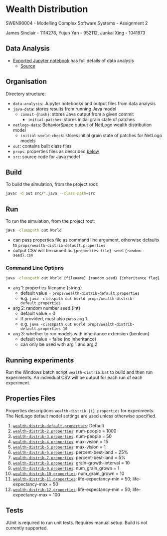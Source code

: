 # Wealth Distribution

SWEN90004 - Modelling Complex Software Systems - Assignment 2

James Sinclair - 1114278, Yujun Yan - 952112, Junkai Xing - 1041973

## Data Analysis

- [Exported Jupyter notebook](data-analysis/Wealth-Distribution.html) has full details of data analysis
  - [Source](data-analysis/Wealth-Distribution.ipynb)

## Organisation

Directory structure:

- `data-analysis`: Jupyter notebooks and output files from data analysis
- `java-data`: stores results from running Java model
  - `commit-{hash}`: stores Java output from a given commit
    -  `initial-patches`: stores initial grain state of patches
- `netlogo-data`: BehaviorSpace output of NetLogo wealth distribution model
    - `initial-world-check`: stores initial grain state of patches for NetLogo models
- `out`: contains built class files
- `props`: properties files as described [below](#properties-files)
- `src`: source code for Java model

## Build

To build the simulation,  from the project root:
```bash
javac -d out src/*.java --class-path=src
```

## Run

To run the simulation, from the project root:
```bash
java -classpath out World
```
- can pass properties file as command line argument, otherwise defaults
  to `props/wealth-distrib-default.properties`
- output CSV will be named as `{properties-file}-seed-{random-seed}.csv`

### Command Line Options

```bash
java -classpath out World {filename} {random seed} {inheritance flag}
```

- arg 1: properties filename {string}
  - default value = `props/wealth-distrib-default.properties`
  - e.g. `java -classpath out World props/wealth-distrib-default.properties`
- arg 2: random number seed {int}
  - default value = 0
  - If provided, must also pass arg 1.
  - e.g. `java -classpath out World props/wealth-distrib-default.properties 10`
- arg 3: whether to run models with inheritance extension {boolean}
  - default value = false (no inheritance)
  - can only be used with arg 1 and arg 2

## Running experiments

Run the Windows batch script `wealth-distrib.bat` to build and then run experiments.
An individual CSV will be output for each run of each experiment.

## Properties Files

Properties descriptions `wealth-distrib-{i}.properties` for experiments.
The NetLogo default model settings are used unless otherwise specified.

1. [`wealth-distrib-default.properties`](props/wealth-distrib-default.properties): Default
2. [`wealth-distrib-2.properties`](props/wealth-distrib-2.properties): num-people = 1000
3. [`wealth-distrib-3.properties`](props/wealth-distrib-3.properties): num-people = 50
4. [`wealth-distrib-4.properties`](props/wealth-distrib-4.properties): max-vision = 15
5. [`wealth-distrib-5.properties`](props/wealth-distrib-5.properties): max-vision = 1
6. [`wealth-distrib-6.properties`](props/wealth-distrib-6.properties): percent-best-land = 25%
7. [`wealth-distrib-7.properties`](props/wealth-distrib-7.properties): percent-best-land = 5%
8. [`wealth-distrib-8.properties`](props/wealth-distrib-8.properties): grain-growth-interval = 10
9. [`wealth-distrib-9.properties`](props/wealth-distrib-9.properties): num_grain_grown = 1
10. [ `wealth-distrib-10.properties`](props/wealth-distrib-10.properties): num_grain_grown = 10
11. [ `wealth-distrib-11.properties`](props/wealth-distrib-11.properties): life-expectancy-min = 50; life-expectancy-max = 50
12. [ `wealth-distrib-12.properties`](props/wealth-distrib-12.properties): life-expectancy-min = 50; life-expectancy-max = 100

## Tests

JUnit is required to run unit tests. Requires manual setup.  Build is
not currently supported.
